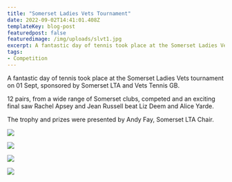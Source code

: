 ```yaml
---
title: "Somerset Ladies Vets Tournament"
date: 2022-09-02T14:41:01.408Z
templateKey: blog-post
featuredpost: false
featuredimage: /img/uploads/slvt1.jpg
excerpt: A fantastic day of tennis took place at the Somerset Ladies Vets tournament on 01 Sept, sponsored by Somerset LTA and Vets Tennis GB.
tags:
- Competition
---
```

A fantastic day of tennis took place at the Somerset Ladies Vets tournament on 01 Sept, sponsored by Somerset LTA and Vets Tennis GB.

12 pairs, from a wide range of Somerset clubs, competed and an exciting final saw Rachel Apsey and Jean Russell beat Liz Deem and Alice Yarde.

The trophy and prizes were presented by Andy Fay, Somerset LTA Chair.

![](/img/uploads/slvt1.jpg)

![](/img/uploads/slvt2.jpg)

![](/img/uploads/slvt3.jpg)

![](/img/uploads/slvt4.jpg)